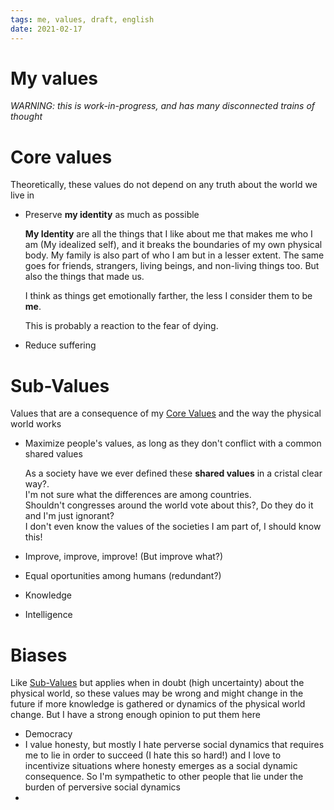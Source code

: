 ```yaml
---
tags: me, values, draft, english
date: 2021-02-17
---
```


# My values

*WARNING: this is work-in-progress, and has many disconnected trains of thought*

# Core values

Theoretically, these values do not depend on any truth about the world we live in

- Preserve **my identity** as much as possible

    **My Identity** are all the things that I like about me that makes me who I am (My idealized self), and it breaks the boundaries of my own physical body. My family is also part of who I am but in a lesser extent. The same goes for friends, strangers, living beings, and non-living things too. But also the things that made us.

    I think as things get emotionally farther, the less I consider them to be **me**.

    This is probably a reaction to the fear of dying.

- Reduce suffering

# Sub-Values

Values that are a consequence of my [Core Values](#core-values) and the way the physical world works

- Maximize people's values, as long as they don't conflict with a common shared values

    As a society have we ever defined these **shared values** in a cristal clear way?.\
    I'm not sure what the differences are among countries.\
    Shouldn't congresses around the world vote about this?, Do they do it and I'm just ignorant?\
    I don't even know the values of the societies I am part of, I should know this!

- Improve, improve, improve! (But improve what?)
- Equal oportunities among humans (redundant?)
- Knowledge
- Intelligence

# Biases

Like [Sub-Values](#sub-values) but applies when in doubt (high uncertainty) about the physical world, so these values may be wrong and might change in the future if more knowledge is gathered or dynamics of the physical world change. But I have a strong enough opinion to put them here

- Democracy
- I value honesty, but mostly I hate perverse social dynamics that requires me to lie in order to succeed (I hate this so hard!) and I love to incentivize situations where honesty emerges as a social dynamic consequence. So I'm sympathetic to other people that lie under the burden of perversive social dynamics
- 